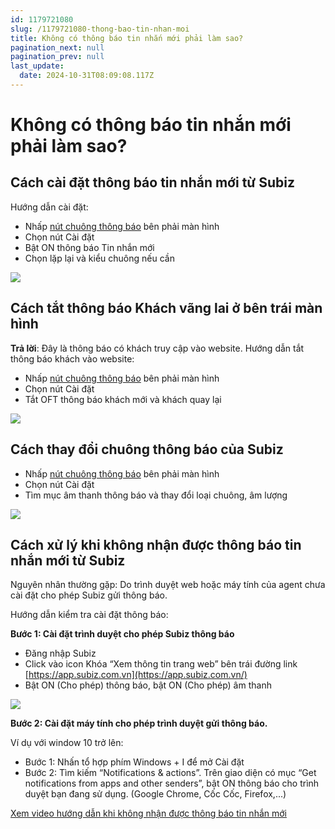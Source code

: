```yaml
---
id: 1179721080
slug: /1179721080-thong-bao-tin-nhan-moi
title: Không có thông báo tin nhắn mới phải làm sao?
pagination_next: null
pagination_prev: null
last_update:
  date: 2024-10-31T08:09:08.117Z
---
```


# Không có thông báo tin nhắn mới phải làm sao?

## Cách cài đặt thông báo tin nhắn mới từ Subiz


Hướng dẫn cài đặt:

- Nhấp [nút chuông thông báo](https://app.subiz.com.vn/profile/setting-notification) bên phải màn hình
- Chọn nút Cài đặt
- Bật ON thông báo Tin nhắn mới
- Chọn lặp lại và kiểu chuông nếu cần




![](https://vcdn.subiz-cdn.com/file/7e47939c4ed5031d44d202493b22140ad88bf030abc7334d9bf22a7590b65c3f_acpxkgumifuoofoosble)

## Cách tắt thông báo Khách vãng lai ở bên trái màn hình




**Trả lời**: Đây là thông báo có khách truy cập vào website. Hướng dẫn tắt thông báo khách vào website:

- Nhấp [nút chuông thông báo](https://app.subiz.com.vn/profile/setting-notification) bên phải màn hình
- Chọn nút Cài đặt
- Tắt OFT thông báo khách mới và khách quay lại




![](https://vcdn.subiz-cdn.com/file/7e47939c4ed5031d44d202493b22140ad88bf030abc7334d9bf22a7590b65c3f_acpxkgumifuoofoosble)

## Cách thay đổi chuông thông báo của Subiz


- Nhấp [nút chuông thông báo](https://app.subiz.com.vn/profile/setting-notification) bên phải màn hình
- Chọn nút Cài đặt
- Tìm mục âm thanh thông báo và thay đổi loại chuông, âm lượng




![](https://vcdn.subiz-cdn.com/file/4cf9cbbc424edcb00db85f1005f214f1c0cb98c3bcc62646223716d1339db96f_acpxkgumifuoofoosble)

## Cách xử lý khi không nhận được thông báo tin nhắn mới từ Subiz


Nguyên nhân thường gặp: Do trình duyệt web hoặc máy tính của agent chưa cài đặt cho phép Subiz gửi thông báo.



Hướng dẫn kiểm tra cài đặt thông báo:

**Bước 1: Cài đặt trình duyệt cho phép Subiz thông báo**

- Đăng nhập Subiz
- Click vào icon Khóa “Xem thông tin trang web” bên trái đường link [https://app.subiz.com.vn](https://app.subiz.com.vn/)
- Bật ON (Cho phép) thông báo, bật ON (Cho phép) âm thanh




![](https://vcdn.subiz-cdn.com/file/97715c4769fac40c7a41d8eeeba0caf0123cd5b8a4d314de4e9c4191f11e4395_acpxkgumifuoofoosble)


**Bước 2: Cài đặt máy tính cho phép trình duyệt gửi thông báo.**

Ví dụ với window 10 trở lên: 

- Bước 1: Nhấn tổ hợp phím Windows + I để mở Cài đặt
- Bước 2: Tìm kiếm “Notifications & actions”. Trên giao diện có mục “Get notifications from apps and other senders”, bật ON thông báo cho trình duyệt bạn đang sử dụng. (Google Chrome, Cốc Cốc, Firefox,...)

[Xem video hướng dẫn khi không nhận được thông báo tin nhắn mới](https://www.youtube.com/watch?v=usDLQp7IqHE)